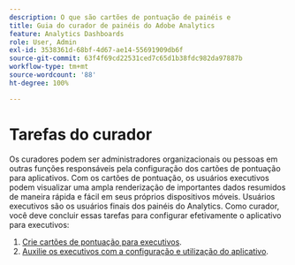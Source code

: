 ```yaml
---
description: O que são cartões de pontuação de painéis e
title: Guia do curador de painéis do Adobe Analytics
feature: Analytics Dashboards
role: User, Admin
exl-id: 3538361d-68bf-4d67-ae14-55691909db6f
source-git-commit: 63f4f69cd22531ced7c65d1b38fdc982da97887b
workflow-type: tm+mt
source-wordcount: '88'
ht-degree: 100%

---
```


# Tarefas do curador

Os curadores podem ser administradores organizacionais ou pessoas em outras funções responsáveis pela configuração dos cartões de pontuação para aplicativos. Com os cartões de pontuação, os usuários executivos podem visualizar uma ampla renderização de importantes dados resumidos de maneira rápida e fácil em seus próprios dispositivos móveis. Usuários executivos são os usuários finais dos painéis do Analytics. Como curador, você deve concluir essas tarefas para configurar efetivamente o aplicativo para executivos:

1. [Crie cartões de pontuação para executivos](/help/analyze/mobile-app/create-scorecard.md).
1. [Auxilie os executivos com a configuração e utilização do aplicativo](/help/analyze/mobile-app/set-up-execs.md).



